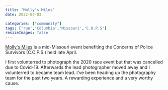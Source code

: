 ```yaml
---
title: "Molly's Miles"
date: 2022-04-03

categories: ["community"]
tags: ['run','Columbia','Missouri','C.O.P.S']
resizeImages: false
---
```


[Molly's Miles](https://mollysmilesrun.com/) is a mid-Missouri event benefiting the Concerns of Police Survivors (C.O.P.S.) held late April.

I first volunterred to photograph the 2020 race event but that was cancelled due to Covid-19. Afterwards the lead photographer moved away and I volunterred to became team lead. I've been heading up the photography team for the past two years. A rewarding experience and a very worthy cause. 
